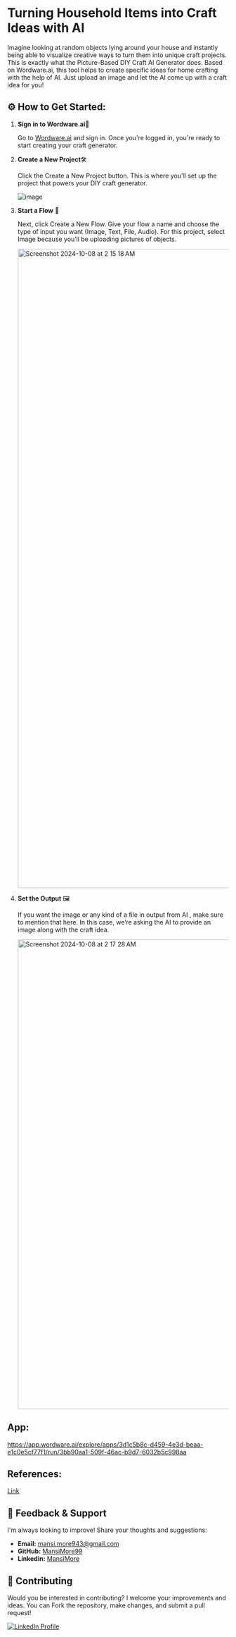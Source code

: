 # Turning Household Items into Craft Ideas with AI


Imagine looking at random objects lying around your house and instantly being able to visualize creative ways to turn them into unique craft projects. This is exactly what the Picture-Based DIY Craft AI Generator does. Based on Wordware.ai, this tool helps to create specific ideas for home crafting with the help of AI. Just upload an image and let the AI come up with a craft idea for you!

 ## ⚙️ **How to Get Started:**

 1. **Sign in to Wordware.ai**🔑
    
    Go to [Wordware.ai](https://www.wordware.ai/) and sign in. Once you're logged in, you're ready to start creating your craft generator.

2. **Create a New Project**🛠️
    
   Click the Create a New Project button. This is where you'll set up the project that powers your DIY craft generator.
   
    ![image](https://github.com/user-attachments/assets/b3a5f9c0-df44-427d-9369-6974aa87ee00)

3. **Start a Flow** 🌊

    Next, click Create a New Flow. Give your flow a name and choose the type of input you want (Image, Text, File, Audio). For this project, select Image because you’ll be uploading 
   pictures of objects.

   <img width="1451" alt="Screenshot 2024-10-08 at 2 15 18 AM" src="https://github.com/user-attachments/assets/24044678-d33d-4ecf-93ad-d6ac4a8efede">

4. **Set the Output** 🖼️
    
    If you want the image or any kind of a file in output from AI , make sure to mention that here. In this case, we’re asking the AI to provide an image along with the craft idea.

   <img width="1066" alt="Screenshot 2024-10-08 at 2 17 28 AM" src="https://github.com/user-attachments/assets/85061b99-5d3d-4d03-91ad-e85f0e4dd146">






## App:

https://app.wordware.ai/explore/apps/3d1c5b8c-d459-4e3d-beaa-e1c0e5cf77f1/run/3bb90aa1-509f-46ac-b9d7-6032b5c998aa

## References:

   [Link](https://youtu.be/yNSgFkhBvic?si=SnyBliHKP4i3HQRo)


## 💬 Feedback & Support

I'm always looking to improve! Share your thoughts and suggestions:

- **Email:** mansi.more943@gmail.com
- **GitHub:** [MansiMore99](https://github.com/MansiMore99)
- **Linkedin:** [MansiMore](https://linkedin.com/in/mansi-more-0943)

## 📢 Contributing

Would you be interested in contributing? I welcome your improvements and ideas. You can Fork the repository, make changes, and submit a pull request!


<a href="https://www.linkedin.com/in/mansi-more-0943/"> ![LinkedIn Profile](https://img.shields.io/badge/LinkedIn-0077B5?style=for-the-badge&logo=linkedin&logoColor=white) </a>








